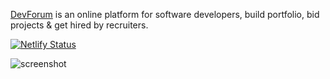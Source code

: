 [DevForum](https://devforum.netlify.app) is an online platform for software developers, build portfolio, bid projects & get hired by recruiters.

[![Netlify Status](https://api.netlify.com/api/v1/badges/b3088e53-a253-4435-b571-70ae38947f14/deploy-status)](https://app.netlify.com/sites/devforum/deploys)

<img alt='screenshot' src='https://mir-s3-cdn-cf.behance.net/project_modules/1400/4186cb121098563.60bf274acd7eb.png' />

